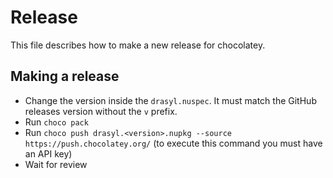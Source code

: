 ﻿# Release

This file describes how to make a new release for chocolatey.

## Making a release

* Change the version inside the `drasyl.nuspec`. It must match the GitHub releases version without the `v` prefix.
* Run `choco pack`
* Run `choco push drasyl.<version>.nupkg --source https://push.chocolatey.org/` (to execute this command you must have an API key)
* Wait for review
